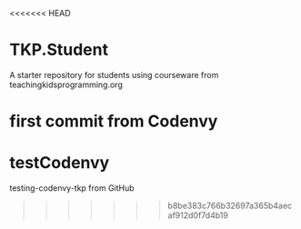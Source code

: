 <<<<<<< HEAD
# TKP.Student
A starter repository for students using courseware from teachingkidsprogramming.org

first commit from Codenvy
=======
# testCodenvy
testing-codenvy-tkp
from GitHub
>>>>>>> b8be383c766b32697a365b4aecaf912d0f7d4b19
